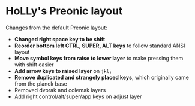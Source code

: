 # HoLLy's Preonic layout

Changes from the default Preonic layout:
- **Changed right space key to be shift**
- **Reorder bottom left CTRL, SUPER, ALT keys** to follow standard ANSI layout
- **Move symbol keys from raise to lower layer** to make pressing them with shift easier
- **Add arrow keys to raised layer** on `jkl;`
- **Remove duplicated and strangely placed keys**, which originally came from the planck base
- Removed dvorak and colemak layers
- Add right control/alt/super/app keys on adjust layer

